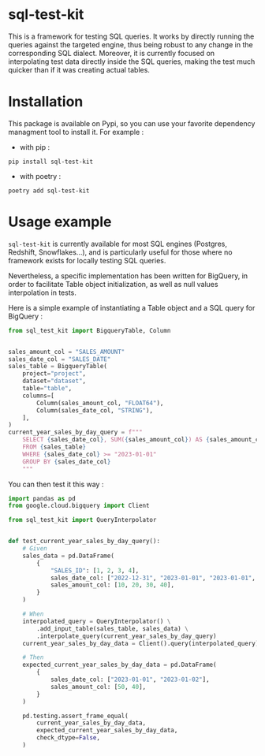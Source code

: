 # sql-test-kit

This is a framework for testing SQL queries.
It works by directly running the queries against the targeted engine, thus being robust to any change in the
corresponding SQL dialect.
Moreover, it is currently focused on interpolating test data directly inside the SQL queries, making the test much
quicker than if it was creating actual tables.

# Installation

This package is available on Pypi, so you can use your favorite dependency managment tool to install it. For example :
* with pip : 
```shell
pip install sql-test-kit
```
* with poetry : 
```shell
poetry add sql-test-kit
```

# Usage example

`sql-test-kit` is currently available for most SQL engines (Postgres, Redshift, Snowflakes...), and is particularly useful
for those where no framework exists for locally testing SQL queries.

Nevertheless, a specific implementation has been written for BigQuery, in order to facilitate Table object initialization,
as well as null values interpolation in tests.

Here is a simple example of instantiating a Table object and a SQL query for BigQuery :
```python
from sql_test_kit import BigqueryTable, Column


sales_amount_col = "SALES_AMOUNT"
sales_date_col = "SALES_DATE"
sales_table = BigqueryTable(
    project="project",
    dataset="dataset",
    table="table",
    columns=[
        Column(sales_amount_col, "FLOAT64"),
        Column(sales_date_col, "STRING"),
    ],
)
current_year_sales_by_day_query = f"""
    SELECT {sales_date_col}, SUM({sales_amount_col}) AS {sales_amount_col}
    FROM {sales_table}
    WHERE {sales_date_col} >= "2023-01-01"
    GROUP BY {sales_date_col}
    """
```

You can then test it this way :
```python
import pandas as pd
from google.cloud.bigquery import Client

from sql_test_kit import QueryInterpolator


def test_current_year_sales_by_day_query():
    # Given
    sales_data = pd.DataFrame(
        {
            "SALES_ID": [1, 2, 3, 4],
            sales_date_col: ["2022-12-31", "2023-01-01", "2023-01-01", "2023-01-02"],
            sales_amount_col: [10, 20, 30, 40],
        }
    )

    # When
    interpolated_query = QueryInterpolator() \
        .add_input_table(sales_table, sales_data) \
        .interpolate_query(current_year_sales_by_day_query)
    current_year_sales_by_day_data = Client().query(interpolated_query).to_dataframe()

    # Then
    expected_current_year_sales_by_day_data = pd.DataFrame(
        {
            sales_date_col: ["2023-01-01", "2023-01-02"],
            sales_amount_col: [50, 40],
        }
    )

    pd.testing.assert_frame_equal(
        current_year_sales_by_day_data,
        expected_current_year_sales_by_day_data,
        check_dtype=False,
    )
```
